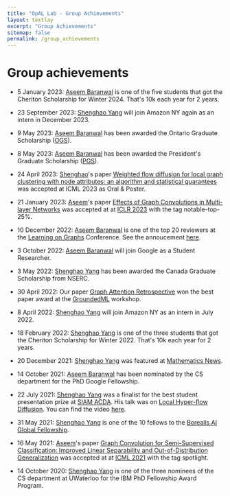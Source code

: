 ```yaml
---
title: "OpAL Lab - Group Achievements"
layout: textlay
excerpt: "Group Achievements"
sitemap: false
permalink: /group_achievements
---
```


# Group achievements

- 5 January 2023: <a href='https://aseemrb.me'>Aseem Baranwal</a> is one of the five students that got the Cheriton Scholarship for Winter 2024. That's 10k each year for 2 years.

- 23 September 2023: <a href='https://cs.uwaterloo.ca/~s286yang/'>Shenghao Yang</a> will join Amazon NY again as an intern in December 2023.

- 9 May 2023: 
<a href='https://aseemrb.me'>Aseem Baranwal</a> has been awarded the Ontario Graduate Scholarship (<a href='https://osap.gov.on.ca/OSAPPortal/en/A-ZListofAid/PRDR019245.html'>OGS</a>).

- 8 May 2023: <a href='https://aseemrb.me'>Aseem Baranwal</a> has been awarded the President's Graduate Scholarship (<a href='https://uwaterloo.ca/graduate-studies-postdoctoral-affairs/current-students/internal-waterloo-awards/presidents-graduate-scholarship'>PGS</a>).

- 24 April 2023: <a href='https://cs.uwaterloo.ca/~s286yang/'>Shenghao</a>'s paper <a href='https://arxiv.org/abs/2301.13187'>Weighted flow diffusion for local graph clustering with node attributes: an algorithm and statistical guarantees</a> was accepted at ICML 2023 as Oral & Poster.

- 21 January 2023: <a href='https://aseemrb.me'>Aseem</a>'s paper <a href='https://arxiv.org/abs/2204.09297'>Effects of Graph Convolutions in Multi-layer Networks</a> was accepted at at <a href='https://openreview.net/forum?id=P-73JPgRs0R'>ICLR 2023</a> with the tag notable-top-25%.

- 10 December 2022: <a href='https://aseemrb.me'>Aseem Baranwal</a> is one of the top 20 reviewers at the <a href='https://logconference.org'>Learning on Graphs</a> Conference. See the annoucement <a href='https://twitter.com/LogConference/status/1601245186306080770'>here</a>.

- 3 October 2022: <a href='https://aseemrb.me'>Aseem Baranwal</a> will join Google as a Student Researcher.

- 3 May 2022: <a href='https://cs.uwaterloo.ca/~s286yang/'>Shenghao Yang</a> has been awarded the Canada Graduate Scholarship from NSERC.

- 30 April 2022: Our paper <a href='https://arxiv.org/abs/2202.13060'>Graph Attention Retrospective</a> won the best paper award at the <a href='https://sites.google.com/view/groundedml2022'>GroundedML</a> workshop.

- 8 April 2022: <a href='https://cs.uwaterloo.ca/~s286yang/'>Shenghao Yang</a> will join Amazon NY as an intern in July 2022.

- 18 February 2022: <a href='https://cs.uwaterloo.ca/~s286yang/'>Shenghao Yang</a> is one of the three students that got the Cheriton Scholarship for Winter 2022. That's 10k each year for 2 years.

- 20 December 2021: <a href='https://cs.uwaterloo.ca/~s286yang/'>Shenghao Yang</a> was featured at <a href='https://uwaterloo.ca/math/news/taking-on-big-problems'>Mathematics News</a>.

- 14 October 2021: <a href='https://aseemrb.me'>Aseem Baranwal</a> has been nominated by the CS department for the PhD Google Fellowship.

- 22 July 2021: <a href='https://cs.uwaterloo.ca/~s286yang/'>Shenghao Yang</a> was a finalist for the best student presentation prize at <a href='https://www.siam.org/conferences/cm/program/accepted-papers/acda21-accepted-papers'>SIAM ACDA</a>. His talk was on <a href='https://arxiv.org/abs/2102.07945'>Local Hyper-flow Diffusion</a>. You can find the video <a href='https://www.youtube.com/watch?v=CcOIw78zQqw&t=0s'>here</a>.

- 31 May 2021: <a href='https://twitter.com/shenghao_yang?ref_src=twsrc%5Etfw%7Ctwcamp%5Eembeddedtimeline%7Ctwterm%5Ecollection%3A1259576676419330048%7Ctwgr%5EeyJ0ZndfZXhwZXJpbWVudHNfY29va2llX2V4cGlyYXRpb24iOnsiYnVja2V0IjoxMjA5NjAwLCJ2ZXJzaW9uIjpudWxsfSwidGZ3X2hvcml6b25fdHdlZXRfZW1iZWRfOTU1NSI6eyJidWNrZXQiOiJodGUiLCJ2ZXJzaW9uIjpudWxsfSwidGZ3X3R3ZWV0X2VtYmVkX2NsaWNrYWJpbGl0eV8xMjEwMiI6eyJidWNrZXQiOiJjb250cm9sIiwidmVyc2lvbiI6bnVsbH19&ref_url=https%3A%2F%2Fcs.uwaterloo.ca%2F~kfountou%2F'>Shenghao Yang</a> is one of the 10 fellows to the <a href='https://www.borealisai.com/en/blog/borealis-ai-2020-2021-fellowships-supporting-canadas-ai-research-ecosystem/'>Borealis AI Global Fellowship</a>.

- 16 May 2021: <a href='https://aseemrb.me'>Aseem</a>'s paper <a href='http://proceedings.mlr.press/v139/baranwal21a.html'>Graph Convolution for Semi-Supervised Classification: Improved Linear Separability and Out-of-Distribution Generalization</a> was accepted at at <a href='https://icml.cc/Conferences/2021'>ICML 2021</a> with the tag spotlight.

- 14 October 2020: <a href='https://cs.uwaterloo.ca/~s286yang/'>Shenghao Yang</a> is one of the three nominees of the CS department at UWaterloo for the IBM PhD Fellowship Award Program.
